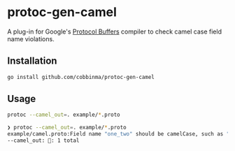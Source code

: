 # protoc-gen-camel

A plug-in for Google's [Protocol Buffers](https://github.com/google/protobuf)
compiler to check camel case field name violations.

## Installation
```sh
go install github.com/cobbinma/protoc-gen-camel
```

## Usage
```sh
protoc --camel_out=. example/*.proto
```

```sh
❯ protoc --camel_out=. example/*.proto
example/camel.proto:Field name "one_two" should be camelCase, such as "oneTwo".
--camel_out: 🐪: 1 total
```
